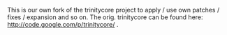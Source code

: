 This is our own fork of the trinitycore project to apply / use own patches / fixes / expansion and so on. The orig. trinitycore can be found here: http://code.google.com/p/trinitycore/ .